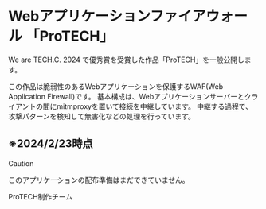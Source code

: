 # Webアプリケーションファイアウォール 「ProTECH」

We are TECH.C. 2024 で優秀賞を受賞した作品「ProTECH」を一般公開します。

この作品は脆弱性のあるWebアプリケーションを保護するWAF(Web Application Firewall)です。
基本構成は、Webアプリケーションサーバーとクライアントの間にmitmproxyを置いて接続を中継しています。
中継する過程で、攻撃パターンを検知して無害化などの処理を行っています。

## ※2024/2/23時点
> [!CAUTION]
>このアプリケーションの配布準備はまだできていません。

ProTECH制作チーム
